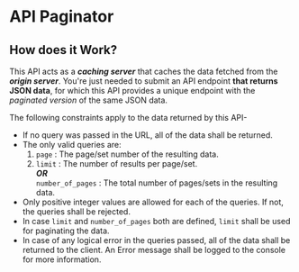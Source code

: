# API Paginator

## How does it Work?
This API acts as a ***caching server*** that caches the data fetched from the ***origin server***. You're just needed to submit an API endpoint **that returns JSON data**, for which this API provides a unique endpoint with the *paginated version* of the same JSON data.

The following constraints apply to the data returned by this API-

- If no query was passed in the URL, all of the data shall be returned.
- The only valid queries are:
  1. `page` : The page/set number of the resulting data.
  2. `limit` : The number of results per page/set.  
	***OR***  
	`number_of_pages` : The total number of pages/sets in the resulting data.
- Only positive integer values are allowed for each of the queries. If not, the queries shall be rejected.
- In case `limit` and `number_of_pages` both are defined, `limit` shall be used for paginating the data.
- In case of any logical error in the queries passed, all of the data shall be returned to the client. An Error message shall be logged to the console for more information.